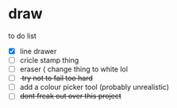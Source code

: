 # draw

to do list
- [X] line drawer
- [ ] cricle stamp thing
- [ ] eraser ( change thing to white lol 
- [ ] <del> try not to fail too hard </del>
- [ ] add a colour picker tool (probably unrealistic)
- [ ]  <del>dont freak out over this project</del>
